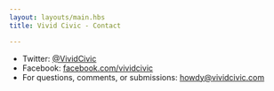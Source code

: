 ```yaml
---
layout: layouts/main.hbs
title: Vivid Civic - Contact

---
```


- Twitter: [@VividCivic](https://twitter.com/vividcivic)
- Facebook: [facebook.com/vividcivic](http://facebook.com/vividcivic)
- For questions, comments, or submissions: [howdy@vividcivic.com](mailto:howdy@vividcivic.com)